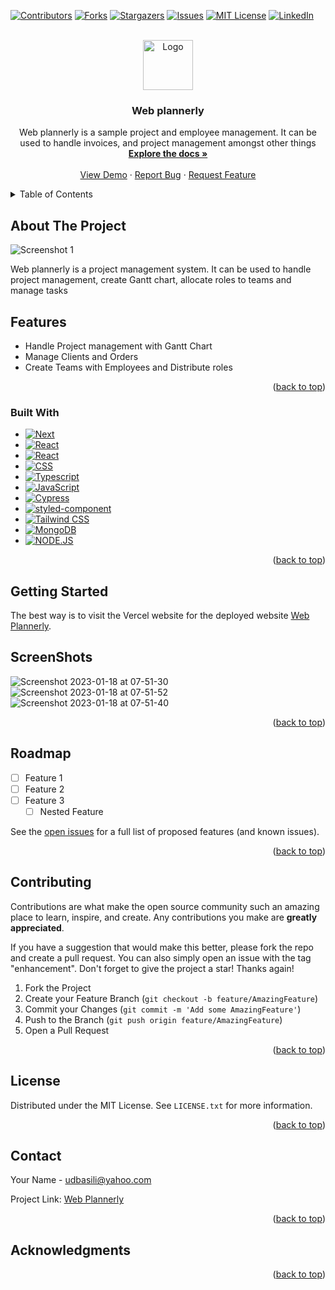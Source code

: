 <!-- Improved compatibility of back to top link: See: https://github.com/othneildrew/Best-README-Template/pull/73 -->
<a name="readme-top"></a>
<!--
*** Thanks for checking out the Best-README-Template. If you have a suggestion
*** that would make this better, please fork the repo and create a pull request
*** or simply open an issue with the tag "enhancement".
*** Don't forget to give the project a star!
*** Thanks again! Now go create something AMAZING! :D
-->

<!-- PROJECT SHIELDS -->
<!--
*** I'm using markdown "reference style" links for readability.
*** Reference links are enclosed in brackets [ ] instead of parentheses ( ).
*** See the bottom of this document for the declaration of the reference variables
*** for contributors-url, forks-url, etc. This is an optional, concise syntax you may use.
*** https://www.markdownguide.org/basic-syntax/#reference-style-links
-->
[![Contributors][contributors-shield]][contributors-url]
[![Forks][forks-shield]][forks-url]
[![Stargazers][stars-shield]][stars-url]
[![Issues][issues-shield]][issues-url]
[![MIT License][license-shield]][license-url]
[![LinkedIn][linkedin-shield]][linkedin-url]

<!-- PROJECT LOGO -->
<br />
<div align="center">
  <a href="https://github.com/udabasili/web-plannerly">
    <img src="https://user-images.githubusercontent.com/33573587/213107040-00d6cfb8-67f0-4020-bcaf-ba50e13da63e.png" alt="Logo" width="80" height="80">
  </a>

<h3 align="center">Web plannerly</h3>

  <p align="center">
    Web plannerly is a sample project and employee management. It can be used to handle invoices, and project management amongst other things
    <br />
    <a href="https://github.com/udabasili/web-plannerly"><strong>Explore the docs »</strong></a>
    <br />
    <br />
    <a href="https://github.com/udabasili/web-plannerly">View Demo</a>
    ·
    <a href="https://github.com/udabasili/web-plannerly/issues">Report Bug</a>
    ·
    <a href="https://github.com/udabasili/web-plannerly/issues">Request Feature</a>
  </p>
</div>

<!-- TABLE OF CONTENTS -->
<details>
  <summary>Table of Contents</summary>
  <ol>
    <li>
      <a href="#about-the-project">About The Project</a>
      <ul>
        <li><a href="#built-with">Built With</a></li>
      </ul>
    </li>
    <li>
      <a href="#getting-started">Getting Started</a>
      <ul>
        <li><a href="#prerequisites">Prerequisites</a></li>
        <li><a href="#installation">Installation</a></li>
      </ul>
    </li>
    <li><a href="#usage">Screenshots</a></li>
    <li><a href="#roadmap">Roadmap</a></li>
    <li><a href="#contributing">Contributing</a></li>
    <li><a href="#license">License</a></li>
    <li><a href="#contact">Contact</a></li>
    <li><a href="#acknowledgments">Acknowledgments</a></li>
  </ol>
</details>

<!-- ABOUT THE PROJECT -->
## About The Project

![Screenshot 1](https://user-images.githubusercontent.com/33573587/213103971-47723509-6453-4d1c-9e41-c59073a2a4da.png)

Web plannerly is a project management system. It can be used to handle project management, create Gantt chart, allocate roles to teams and manage tasks

## Features

- Handle Project management with Gantt Chart
- Manage Clients and Orders
- Create Teams with Employees and Distribute roles

<p align="right">(<a href="#readme-top">back to top</a>)</p>

### Built With

- [![Next][Next.js]][Next-url]
- [![React][React.js]][React-url]
- [![React][React.js]][React-url]
- [![CSS][Css.dev]][Css-url]
- [![Typescript][Typescript.com]][Typescript-url]
- [![JavaScript][JavaScript.com]][JavaScript-url]
- [![Cypress][Cypress.com]][Cypress-url]
- [![styled-component][styled-component.com]][styled-component-url]
- [![Tailwind CSS][tailwind.com]][tailwind-url]
- [![MongoDB][mongodb.com]][mongodb-url]
- [![NODE.JS][node.com]][node-url]

<p align="right">(<a href="#readme-top">back to top</a>)</p>

<!-- GETTING STARTED -->
## Getting Started

The best way is to visit the Vercel website for the deployed website  [Web Plannerly](https://web-plannerly.vercel.app/).

<!-- SCREENSHOTS EXAMPLES -->
## ScreenShots

![Screenshot 2023-01-18 at 07-51-30 ](https://user-images.githubusercontent.com/33573587/213103954-8c2738c6-bcb6-48fa-860d-802d4261df7c.png)
![Screenshot 2023-01-18 at 07-51-52 ](https://user-images.githubusercontent.com/33573587/213103962-fc64106c-66a2-41b5-aee2-5b2de4ac6394.png)
![Screenshot 2023-01-18 at 07-51-40 ](https://user-images.githubusercontent.com/33573587/213103971-47723509-6453-4d1c-9e41-c59073a2a4da.png)

<p align="right">(<a href="#readme-top">back to top</a>)</p>

<!-- ROADMAP -->
## Roadmap

- [ ] Feature 1
- [ ] Feature 2
- [ ] Feature 3
  - [ ] Nested Feature

See the [open issues](https://github.com/udabasili/web-plannerly/issues) for a full list of proposed features (and known issues).

<p align="right">(<a href="#readme-top">back to top</a>)</p>

<!-- CONTRIBUTING -->
## Contributing

Contributions are what make the open source community such an amazing place to learn, inspire, and create. Any contributions you make are **greatly appreciated**.

If you have a suggestion that would make this better, please fork the repo and create a pull request. You can also simply open an issue with the tag "enhancement".
Don't forget to give the project a star! Thanks again!

1. Fork the Project
2. Create your Feature Branch (`git checkout -b feature/AmazingFeature`)
3. Commit your Changes (`git commit -m 'Add some AmazingFeature'`)
4. Push to the Branch (`git push origin feature/AmazingFeature`)
5. Open a Pull Request

<p align="right">(<a href="#readme-top">back to top</a>)</p>

<!-- LICENSE -->
## License

Distributed under the MIT License. See `LICENSE.txt` for more information.

<p align="right">(<a href="#readme-top">back to top</a>)</p>

<!-- CONTACT -->
## Contact

Your Name  - udbasili@yahoo.com

Project Link: [Web Plannerly](https://web-plannerly.vercel.app/)

<p align="right">(<a href="#readme-top">back to top</a>)</p>

<!-- ACKNOWLEDGMENTS -->
## Acknowledgments

<p align="right">(<a href="#readme-top">back to top</a>)</p>

<!-- MARKDOWN LINKS & IMAGES -->
<!-- https://www.markdownguide.org/basic-syntax/#reference-style-links -->
[contributors-shield]: https://img.shields.io/github/contributors/udabasili/web-plannerly.svg?style=for-the-badge
[contributors-url]: https://github.com/udabasili/web-plannerly/graphs/contributors
[forks-shield]: https://img.shields.io/github/forks/udabasili/web-plannerly.svg?style=for-the-badge
[forks-url]: https://github.com/udabasili/web-plannerly/network/members
[stars-shield]: https://img.shields.io/github/stars/udabasili/web-plannerly.svg?style=for-the-badge
[stars-url]: https://github.com/udabasili/web-plannerly/stargazers
[issues-shield]: https://img.shields.io/github/issues/udabasili/web-plannerly.svg?style=for-the-badge
[issues-url]: https://github.com/udabasili/web-plannerly/issues
[license-shield]: https://img.shields.io/github/license/udabasili/web-plannerly.svg?style=for-the-badge
[license-url]: https://github.com/udabasili/web-plannerly/blob/master/LICENSE.txt
[linkedin-shield]: https://img.shields.io/badge/-LinkedIn-black.svg?style=for-the-badge&logo=linkedin&colorB=555
[linkedin-url]: https://linkedin.com/in/linkedin_username
[Next.js]: https://img.shields.io/badge/next.js-000000?style=for-the-badge&logo=nextdotjs&logoColor=white
[Next-url]: https://nextjs.org/
[React.js]: https://img.shields.io/badge/React-20232A?style=for-the-badge&logo=react&logoColor=61DAFB
[React-url]: https://reactjs.org/
[Css.dev]: https://img.shields.io/badge/css3-%231572B6.svg?&style=for-the-badge&logo=css3&logoColor=white
[Css-url]: https://web.dev/learn/css/
[JavaScript.com]: https://img.shields.io/badge/javascript-%23F7DF1E.svg?&style=for-the-badge&logo=javascript&logoColor=black
[JavaScript-url]: https://developer.mozilla.org/en-US/docs/Web/JavaScript
[Typescript.com]: https://img.shields.io/badge/typescript-%233178C6.svg?&style=for-the-badge&logo=typescript&logoColor=white
[Typescript-url]: https://www.typescriptlang.org/
[Cypress.com]: https://img.shields.io/badge/cypress-%2317202C.svg?&style=for-the-badge&logo=cypress&logoColor=white
[Cypress-url]: https://www.cypress.io/
[styled-component.com]: https://img.shields.io/badge/styled--components-%23DB7093.svg?&style=for-the-badge&logo=styled-components&logoColor=white
[styled-component-url]: https://www.styled-components.com/
[tailwind.com]: https://img.shields.io/badge/tailwind%20css-%2338B2AC.svg?&style=for-the-badge&logo=tailwind%20css&logoColor=white
[tailwind-url]: https://tailwindcss.com
[mongodb.com]: https://img.shields.io/badge/mongodb-%2347A248.svg?&style=for-the-badge&logo=mongodb&logoColor=white
[mongodb-url]: mongodb.com/
[node.com]: https://img.shields.io/badge/node.js-%23339933.svg?&style=for-the-badge&logo=node.js&logoColor=white
[node-url]: https://nodejs.org/
